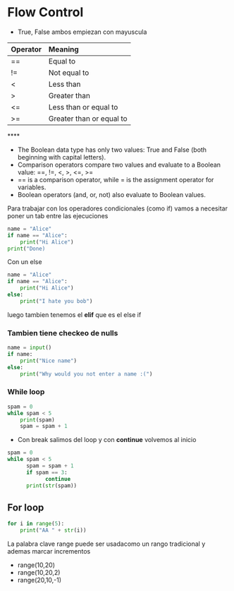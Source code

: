 # Flow Control

* True, False ambos empiezan con mayuscula

| **Operator** | **Meaning** |
| :--- | :--- |
| == | Equal to |
| != | Not equal to |
| &lt; | Less than |
| &gt; | Greater than |
| &lt;= | Less than or equal to |
| &gt;= | Greater than or equal to |

\*\*\*\*

* The Boolean data type has only two values: True and False \(both beginning with capital letters\).
* Comparison operators compare two values and evaluate to a Boolean value: ==, !=, &lt;, &gt;, &lt;=, &gt;=
* == is a comparison operator, while = is the assignment operator for variables.
* Boolean operators \(and, or, not\) also evaluate to Boolean values.

Para trabajar con los operadores condicionales \(como if\) vamos a necesitar poner un tab entre las ejecuciones

```python
name = "Alice"
if name == "Alice":
    print("Hi Alice")
print("Done)
```

Con un else

```python
name = "Alice"
if name == "Alice":
    print("Hi Alice")
else: 
    print("I hate you bob")
```

luego tambien tenemos el **elif** que es el else if

### Tambien tiene checkeo de nulls

```python
name = input()
if name:
    print("Nice name")
else: 
    print("Why would you not enter a name :(")
```

### While loop

```python
spam = 0
while spam < 5
    print(spam)
    spam = spam + 1
```

* Con break salimos del loop y con **continue** volvemos al inicio

```python
spam = 0
while spam < 5
      spam = spam + 1
      if spam == 3:
            continue
      print(str(spam))
```

## For loop

```python
for i in range(5):
    print("AA " + str(i))
```

La palabra clave range puede ser usadacomo un rango tradicional y ademas marcar incrementos

* range\(10,20\)
* range\(10,20,2\)
* range\(20,10,-1\)

